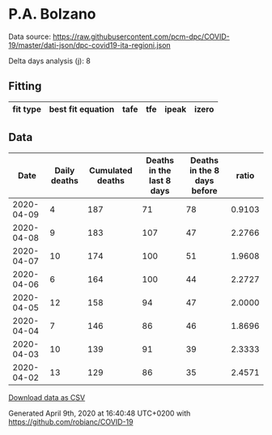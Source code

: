# P.A. Bolzano

Data source: https://raw.githubusercontent.com/pcm-dpc/COVID-19/master/dati-json/dpc-covid19-ita-regioni.json

Delta days analysis (j): 8

## Fitting 
|fit type|best fit equation|tafe|tfe|ipeak|izero|
|-------|-----|--------|------|---|---|

## Data
|Date|Daily deaths|Cumulated deaths|Deaths in the last 8 days|Deaths in the 8 days before|ratio|
|----|----------|-----------|-------|--------------------|-----|
|2020-04-09|4|187|71|78|0.9103|
|2020-04-08|9|183|107|47|2.2766|
|2020-04-07|10|174|100|51|1.9608|
|2020-04-06|6|164|100|44|2.2727|
|2020-04-05|12|158|94|47|2.0000|
|2020-04-04|7|146|86|46|1.8696|
|2020-04-03|10|139|91|39|2.3333|
|2020-04-02|13|129|86|35|2.4571|

[Download data as CSV](COVID-19_p.a._bolzano_j8_2020-04-09.csv)

Generated April 9th, 2020 at 16:40:48 UTC+0200 with https://github.com/robianc/COVID-19
